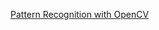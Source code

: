[Pattern Recognition with OpenCV](https://drive.google.com/file/d/1wmwa9vLQoadaqsJvkYmQNiI-jzkQ4H6_/view?usp=sharing)

